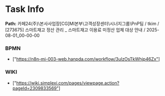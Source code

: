 # Task Info

**Path:** 카페24(주)\본사사업장\[CG]MI본부\고객성장센터\시너지그룹\PnP팀 / tkim / [273675] 스마트재고 정산 관리 _ 스마트재고 이용료 미정산 업체 대상 안내 / 2025-08-01_00-00-00

### BPMN
- ["https://n8n-mi-003-web.hanpda.com/workflow/3ulzOsTkWhjp46Zx"]

### WIKI
- ["https://wiki.simplexi.com/pages/viewpage.action?pageId=2309833569"]

